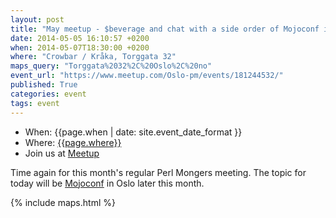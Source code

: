 ```yaml
---
layout: post
title: "May meetup - $beverage and chat with a side order of Mojoconf info"
date: 2014-05-05 16:10:57 +0200
when: 2014-05-07T18:30:00 +0200
where: "Crowbar / Kråka, Torggata 32"
maps_query: "Torggata%2032%2C%20Oslo%2C%20no"
event_url: "https://www.meetup.com/Oslo-pm/events/181244532/"
published: True
categories: event
tags: event
---
```


* When: {{page.when | date: site.event_date_format }}
* Where: [{{page.where}}]({{site.maps_url}}{{page.maps_query}})
* Join us at [Meetup]({{page.event_url}})

Time again for this month&#39;s regular Perl Mongers meeting. The topic for today will be <a href="http://www.mojoconf.org/mojo2014/">Mojoconf</a> in Oslo later this month.

{% include maps.html %}